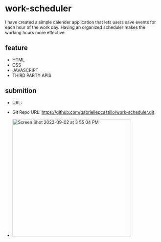 # work-scheduler
I have created a simple calender application that lets users save events for each hour of the work day. Having an organized scheduler makes the working hours more effective.

## feature
* HTML
* CSS
* JAVASCRIPT
* THIRD PARTY APIS

## submition
* URL:
* Git Repo URL: https://github.com/gabriellepcastillo/work-scheduler.git

* <img width="385" alt="Screen Shot 2022-09-02 at 3 55 04 PM" src="https://user-images.githubusercontent.com/109112189/188227085-5578235a-7e8a-4d78-961b-84e16cd9cf7b.png">
